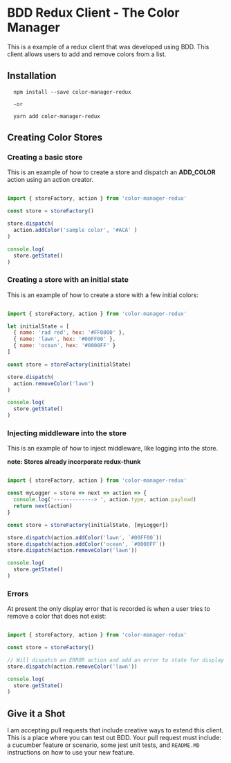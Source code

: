 BDD Redux Client - The Color Manager
====================================
This is a example of a redux client that was developed using BDD. This client allows
users to add and remove colors from a list.

Installation
------------

```
  npm install --save color-manager-redux

  -or

  yarn add color-manager-redux
```

Creating Color Stores
----------------

### Creating a basic store
This is an example of how to create a store and dispatch an __ADD_COLOR__ action
using an action creator.

```javascript

import { storeFactory, action } from 'color-manager-redux'

const store = storeFactory()

store.dispatch(
  action.addColor('sample color', '#ACA' )
)

console.log(
  store.getState()
)

```

### Creating a store with an initial state
This is an example of how to create a store with a few initial colors:

```javascript

import { storeFactory, action } from 'color-manager-redux'

let initialState = [
  { name: 'rad red', hex: '#FF0000' },
  { name: 'lawn', hex: '#00FF00' },
  { name: 'ocean', hex: '#0000FF' }
]

const store = storeFactory(initialState)

store.dispatch(
  action.removeColor('lawn')
)

console.log(
  store.getState()
)

```


### Injecting middleware into the store
This is an example of how to inject middleware, like logging into the store.

**note: Stores already incorporate redux-thunk**

```javascript

import { storeFactory, action } from 'color-manager-redux'

const myLogger = store => next => action => {
  console.log('-------------> ', action.type, action.payload)
  return next(action)
}

const store = storeFactory(initialState, [myLogger])

store.dispatch(action.addColor('lawn', `#00FF00`))
store.dispatch(action.addColor('ocean', `#0000FF`))
store.dispatch(action.removeColor('lawn'))

console.log(
  store.getState()
)

```

### Errors
At present the only display error that is recorded is when a user tries to remove
a color that does not exist:

```javascript

import { storeFactory, action } from 'color-manager-redux'

const store = storeFactory()

// Will dispatch an ERROR action and add an error to state for display
store.dispatch(action.removeColor('lawn'))

console.log(
  store.getState()
)

```

Give it a Shot
--------------
I am accepting pull requests that include creative ways to extend this client. This
is a place where you can test out BDD. Your pull request must include: a cucumber feature
or scenario, some jest unit tests, and `README.MD` instructions on how to use your new feature.
